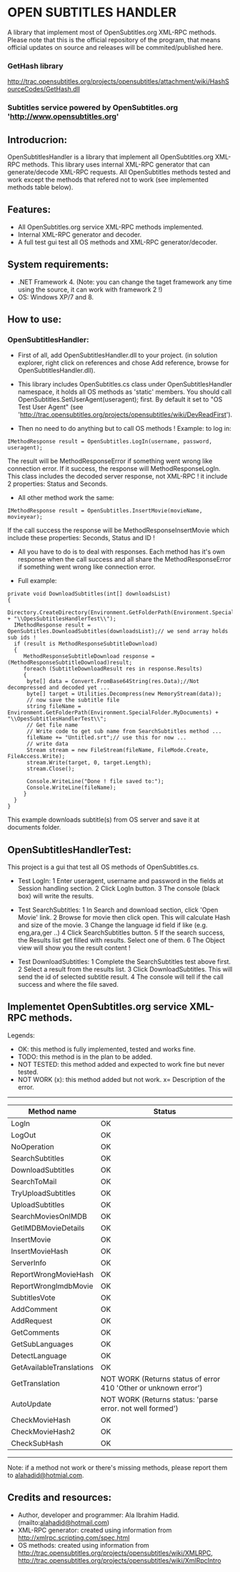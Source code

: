 # OPEN SUBTITLES HANDLER
A library that implement most of OpenSubtitles.org XML-RPC methods. 
Please note that this is the official repository of the program, that means official updates on source and releases will be commited/published here.

### GetHash library
http://trac.opensubtitles.org/projects/opensubtitles/attachment/wiki/HashSourceCodes/GetHash.dll

### Subtitles service powered by OpenSubtitles.org 'http://www.opensubtitles.org'

## Introducrion:
OpenSubtitlesHandler is a library that implement all OpenSubtitles.org XML-RPC methods.
This library uses internal XML-RPC generator that can generate/decode XML-RPC requests. 
All OpenSubtitles methods tested and work except the methods that refered not to work (see implemented methods table below).

## Features:

- All OpenSubtitles.org service XML-RPC methods implemented.
- Internal XML-RPC generator and decoder.
- A full test gui test all OS methods and XML-RPC generator/decoder.

## System requirements:
- .NET Framework 4. (Note: you can change the taget framework any time using the source, it can work with framework 2 !)
- OS: Windows XP/7 and 8.

## How to use:

### OpenSubtitlesHandler:

- First of all, add OpenSubtitlesHandler.dll to your project. (in solution explorer, right click on references and chose
  Add reference, browse for OpenSubtitlesHandler.dll).

- This library includes OpenSubtitles.cs class under OpenSubtitlesHandler namespace, it holds all OS methods as 'static' members. 
You should call OpenSubtitles.SetUserAgent(useragent); first. 
By default it set to "OS Test User Agent" (see 'http://trac.opensubtitles.org/projects/opensubtitles/wiki/DevReadFirst').

- Then no need to do anything but to call OS methods !
Example: to log in:
~~~
IMethodResponse result = OpenSubtitles.LogIn(username, password, useragent);
~~~
The result will be MethodResponseError if something went wrong like connection error. If it success, the response will MethodResponseLogIn. This class includes the decoded server response, not XML-RPC ! it include 2 properties: Status and Seconds.

- All other method work the same:
~~~
IMethodResponse result = OpenSubtitles.InsertMovie(movieName, movieyear);
~~~
If the call success the response will be MethodResponseInsertMovie which include these properties: Seconds, Status and ID !

- All you have to do is to deal with responses. Each method has it's own response when the call success and all share the MethodResponseError if something went wrong like connection error.

- Full example:
~~~
private void DownloadSubtitles(int[] downloadsList)
{
  Directory.CreateDirectory(Environment.GetFolderPath(Environment.SpecialFolder.MyDocuments) + "\\OpesSubtitlesHandlerTest\\");
  IMethodResponse result = OpenSubtitles.DownloadSubtitles(downloadsList);// we send array holds sub ids !
  if (result is MethodResponseSubtitleDownload)
  {
     MethodResponseSubtitleDownload response = (MethodResponseSubtitleDownload)result; 
     foreach (SubtitleDownloadResult res in response.Results)
     {
      byte[] data = Convert.FromBase64String(res.Data);//Not decompressed and decoded yet ...
      byte[] target = Utilities.Decompress(new MemoryStream(data));
      // now save the subtitle file
      string fileName = Environment.GetFolderPath(Environment.SpecialFolder.MyDocuments) + "\\OpesSubtitlesHandlerTest\\";
      // Get file name
      // Write code to get sub name from SearchSubtitles method ...
      fileName += "Untitled.srt";// use this for now ...
      // write data
      Stream stream = new FileStream(fileName, FileMode.Create, FileAccess.Write);
      stream.Write(target, 0, target.Length);
      stream.Close();

      Console.WriteLine("Done ! file saved to:");
      Console.WriteLine(fileName);
     }
  }
}
~~~
This example downloads subtitle(s) from OS server and save it at documents folder.

## OpenSubtitlesHandlerTest:

This project is a gui that test all OS methods of OpenSubtitles.cs.

- Test LogIn:
1 Enter useragent, username and password in the fields at Session handling section.
2 Click LogIn button.
3 The console (black box) will write the results.

- Test SearchSubtitles:
1 In Search and download section, click 'Open Movie' link.
2 Browse for movie then click open. This will calculate Hash and size of the movie.
3 Change the language id field if like (e.g. eng,ara,ger ..)
4 Click SearchSubtitles button.
5 If the search success, the Results list get filled with results. Select one of them.
6 The Object view will show you the result content !

- Test DownloadSubtitles:
1 Complete the SearchSubtitles test above first.
2 Select a result from the results list.
3 Click DownloadSubtitles. This will send the id of selected subtitle result.
4 The console will tell if the call success and where the file saved.

## Implementet OpenSubtitles.org service XML-RPC methods.

Legends:
- OK: this method is fully implemented, tested and works fine.
- TODO: this method is in the plan to be added.
- NOT TESTED: this method added and expected to work fine but never tested.
- NOT WORK (x): this method added but not work. x= Description of the error.

--------------------------------------------
Method name              | Status
-------------------------|------------------
LogIn                    | OK
LogOut                   | OK
NoOperation              | OK
SearchSubtitles          | OK
DownloadSubtitles        | OK
SearchToMail             | OK
TryUploadSubtitles       | OK
UploadSubtitles          | OK
SearchMoviesOnIMDB       | OK
GetIMDBMovieDetails      | OK
InsertMovie              | OK
InsertMovieHash          | OK
ServerInfo               | OK
ReportWrongMovieHash     | OK
ReportWrongImdbMovie     | OK
SubtitlesVote            | OK
AddComment               | OK
AddRequest               | OK
GetComments              | OK
GetSubLanguages          | OK
DetectLanguage           | OK
GetAvailableTranslations | OK
GetTranslation           | NOT WORK (Returns status of error 410 'Other or unknown error')
AutoUpdate               | NOT WORK (Returns status: 'parse error. not well formed')
CheckMovieHash           | OK
CheckMovieHash2          | OK
CheckSubHash             | OK
--------------------------------------------

Note: if a method not work or there's missing methods, please report them to alahadid@hotmial.com.


## Credits and resources:
- Author, developer and programmer: Ala Ibrahim Hadid. (mailto:alahadid@hotmail.com)
- XML-RPC generator: created using information from http://xmlrpc.scripting.com/spec.html
- OS methods: created using information from http://trac.opensubtitles.org/projects/opensubtitles/wiki/XMLRPC, http://trac.opensubtitles.org/projects/opensubtitles/wiki/XmlRpcIntro

